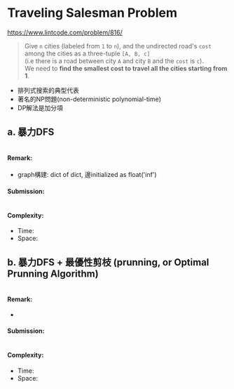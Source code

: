 # Traveling Salesman Problem
https://www.lintcode.com/problem/816/
>Give `n` cities (labeled from `1` to `n`), and the undirected road's `cost` among the cities as a three-tuple `[A, B, c]`\
>(i.e there is a road between city `A` and city `B` and the `cost` is `c`). \
>We need to **find the smallest cost to travel all the cities starting from 1**.

- 排列式搜索的典型代表
- 著名的NP問題(non-deterministic polynomial-time)
- DP解法是加分項

## a. 暴力DFS

```python
```
#### Remark:
- graph構建: dict of dict, 邊initialized as float('inf')
#### Submission:
```
```
#### Complexity:
- Time:
- Space:

## b. 暴力DFS + 最優性剪枝 (prunning, or Optimal Prunning Algorithm)

```python
```
#### Remark:
- 
#### Submission:
```
```
#### Complexity:
- Time:
- Space:
